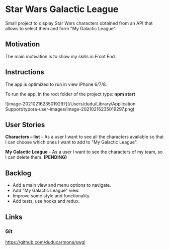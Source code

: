 # **Star Wars Galactic League**

Small project to display Star Wars characters obtained from an API that allows to select them and form "My Galactic League".

## Motivation

The main motivation is to show my skills in Front End.

## Instructions

The app is optimized to run in view iPhone 6/7/8.

To run the app, in the root folder of the project type: **npm start**

![image-20210216235019297](/Users/dudu/Library/Application Support/typora-user-images/image-20210216235019297.png)



## User Stories

**Characters – list** - As a user I want to see all the characters available so that I can choose which ones I want to add to "My Galactic League".

**My Galactic League** - As a user I want to see the characters of my team, so I can delete them. **(PENDING)**

## Backlog

- Add a main view and menu options to navigate.
- Add "My Galactic League" view.
- Improve some style and functionality.
- Add tests, use hooks and redux.

## Links

### Git

https://github.com/duducarmona/swgl
